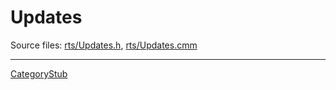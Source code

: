 # Updates



Source files: [rts/Updates.h](https://gitlab.haskell.org/ghc/ghc/blob/master/rts/Updates.h), [rts/Updates.cmm](https://gitlab.haskell.org/ghc/ghc/blob/master/rts/Updates.cmm)


---



[CategoryStub](category-stub)


